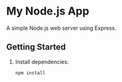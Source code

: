# My Node.js App

A simple Node.js web server using Express.

## Getting Started

1. Install dependencies:
   ```bash
   npm install
